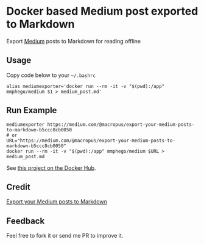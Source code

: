 # Docker based Medium post exported to Markdown

Export [Medium](medium.com) posts to Markdown for reading offline

## Usage
Copy code below to your `~/.bashrc`

```shell
alias mediumexporter='docker run --rm -it -v "$(pwd):/app" mmphego/medium $1 > medium_post.md'
```

## Run Example

```shell
mediumexporter https://medium.com/@macropus/export-your-medium-posts-to-markdown-b5ccc8cb0050
# or
URL="https://medium.com/@macropus/export-your-medium-posts-to-markdown-b5ccc8cb0050"
docker run --rm -it -v "$(pwd):/app" mmphego/medium $URL > medium_post.md
```
See [this project on the Docker Hub](https://hub.docker.com/r/mmphego/mediumexporter).

## Credit
[Export your Medium posts to Markdown](https://medium.com/@macropus/export-your-medium-posts-to-markdown-b5ccc8cb0050)

## Feedback

Feel free to fork it or send me PR to improve it.